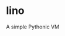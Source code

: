 [](https://github.com/Harxi/lino-resources/blob/main/logo.png?raw=true)

# lino
A simple Pythonic VM
